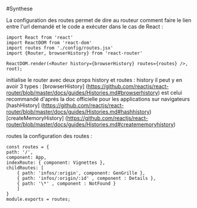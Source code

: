 #Synthese

La configuration des routes permet de dire au routeur comment faire le lien entre l'url demandé et le code a exécuter
dans le cas de React :

    import React from 'react'
    import ReactDOM from 'react-dom'
    import routes from './config/routes.jsx'
    import {Router, browserHistory} from 'react-router'

    ReactDOM.render(<Router history={browserHistory} routes={routes} />, root);

initialise le router avec deux props history et routes :
  history il peut y en avoir 3 types :
   [browserHistory] (https://github.com/reactjs/react-router/blob/master/docs/guides/Histories.md#browserhistory) est celui recommandé d'aprés la doc officielle pour les applications sur navigateurs
   [hashHistory] (https://github.com/reactjs/react-router/blob/master/docs/guides/Histories.md#hashhistory)
   [createMemoryHistory] (https://github.com/reactjs/react-router/blob/master/docs/guides/Histories.md#creatememoryhistory)

 routes la configuration des routes :

    const routes = {
    path: '/',
    component: App,
    indexRoute: { component: Vignettes },
    childRoutes: [
        { path: 'infos/:origin', component: GenGrille },
        { path: 'infos/:origin/:id' , component : Details },
        { path: '\*' , component : NotFound }
        ]
    }
    module.exports = routes;

